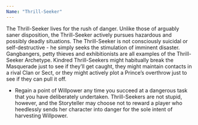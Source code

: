 ```yaml
---
Name: "Thrill-Seeker"
---
```


The Thrill-Seeker lives for the rush of danger. Unlike those of arguably saner disposition, the Thrill-Seeker actively pursues hazardous and possibly deadly situations. The Thrill-Seeker is not consciously suicidal or self-destructive - he simply seeks the stimulation of imminent disaster. Gangbangers, petty thieves and exhibitionists are all examples of the Thrill-Seeker Archetype. Kindred Thrill-Seekers might habitually break the Masquerade just to see if they’ll get caught, they might maintain contacts in a rival Clan or Sect, or they might actively plot a Prince’s overthrow just to see if they can pull it off.
 - Regain a point of Willpower any time you succeed at a dangerous task that you have deliberately undertaken. Thrill-Seekers are not stupid, however, and the Storyteller may choose not to reward a player who heedlessly sends her character into danger for the sole intent of harvesting Willpower.